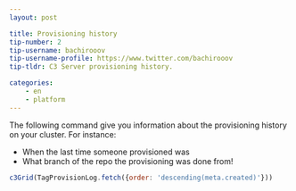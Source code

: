 ```yaml
---
layout: post

title: Provisioning history
tip-number: 2
tip-username: bachirooov
tip-username-profile: https://www.twitter.com/bachirooov
tip-tldr: C3 Server provisioning history.

categories:
    - en
    - platform
---
```


The following command give you information about the provisioning history on your cluster. For instance:
- When the last time someone provisioned was
- What branch of the repo the provisioning was done from!

```javascript
c3Grid(TagProvisionLog.fetch({order: 'descending(meta.created)'}))
```